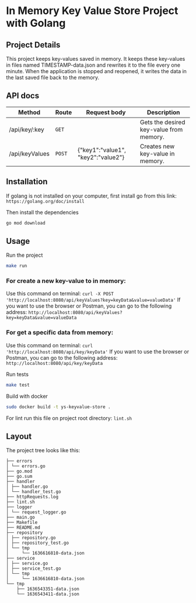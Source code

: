 # In Memory Key Value Store Project with Golang

## Project Details

This project keeps key-values saved in memory. It keeps these key-values in files named 
TIMESTAMP-data.json and rewrites it to the file every one minute. When the application is 
stopped and reopened, it writes the data in the last saved file back to the memory.

## API docs

| Method | Route | Request body | Description
| --- | --- | --- | --- |
| /api/key/:key | `GET` |     |  Gets the desired key-value from memory. |
| /api/keyValues | `POST` | {"key1":"value1", "key2":"value2"} | Creates new key-value in memory. |

## Installation
If golang is not installed on your computer, first install go from this link: `https://golang.org/doc/install`

Then install the dependencies
```bash
go mod download
```

## Usage 

Run the project
```bash
make run
```

### For create a new key-value to in memory:
Use this command on terminal: `curl -X POST 'http://localhost:8080/api/keyValues?key=keyData&value=valueData'`
If you want to use the browser or Postman, you can go to the following address: `http://localhost:8080/api/keyValues?key=keyData&value=valueData`

### For get a specific data from memory:
Use this command on terminal: `curl 'http://localhost:8080/api/key/keyData'`
If you want to use the browser or Postman, you can go to the following address: `http://localhost:8080/api/key/keyData`

Run tests
```bash
make test
```

Build with docker
```bash
sudo docker build -t ys-keyvalue-store .
```

For lint run this file on project root directory:
`lint.sh`

## Layout

The project tree looks like this: 

```
├── errors
│ └── errors.go
├── go.mod
├── go.sum
├── handler
│ ├── handler.go
│ └── handler_test.go
├── httpRequests.log
├── lint.sh
├── logger
│ └── request_logger.go
├── main.go
├── Makefile
├── README.md
├── repository
│ ├── repository.go
│ ├── repository_test.go
│ └── tmp
│     └── 1636616810-data.json
├── service
│ ├── service.go
│ ├── service_test.go
│ └── tmp
│     └── 1636616810-data.json
└── tmp
    ├── 1636543351-data.json
    └── 1636543411-data.json
```
